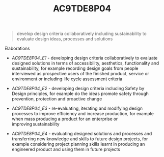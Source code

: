 ﻿---
backlinks:
- title: Learning Areas
  url: /sense/Teaching/Curriculum/v9/v9-learning-areas.html
tags: australian-curriculum
title: AC9TDE8P04
type: note
---
> develop design criteria collaboratively including sustainability to evaluate design ideas, processes and solutions

Elaborations


- _AC9TDE8P04_E1_ - developing design criteria collaboratively to evaluate designed solutions in terms of accessibility, aesthetics, functionality and sustainability, for example recording design goals from people interviewed as prospective users of the finished product, service or environment or including life cycle assessment criteria

- _AC9TDE8P04_E2_ - developing design criteria including Safety by Design principles, for example do the ideas promote safety through prevention, protection and proactive change

- _AC9TDE8P04_E3_ - re-evaluating, iterating and modifying design processes to improve efficiency and increase production, for example when mass producing a product for an enterprise or improving sustainability

- _AC9TDE8P04_E4_ - evaluating designed solutions and processes and transferring new knowledge and skills to future design projects, for example considering project planning skills learnt in producing an engineered product and using them in future projects